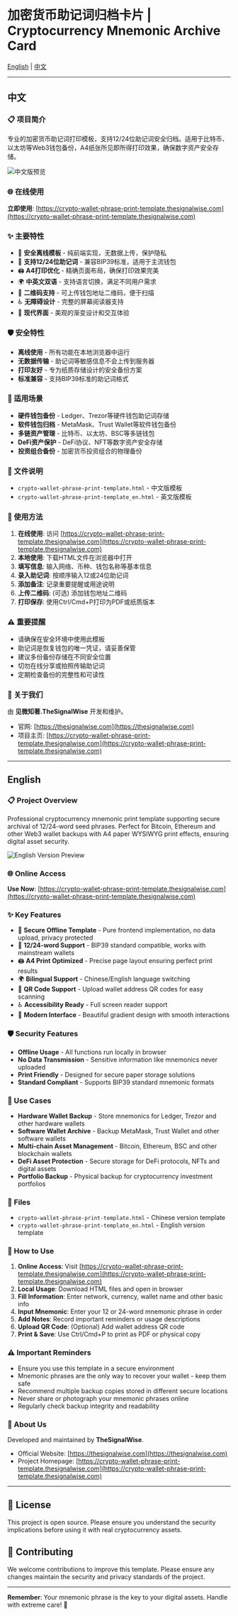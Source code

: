 # 加密货币助记词归档卡片 | Cryptocurrency Mnemonic Archive Card

[English](#english) | [中文](#中文)

---

## 中文

### 📋 项目简介

专业的加密货币助记词打印模板，支持12/24位助记词安全归档。适用于比特币、以太坊等Web3钱包备份，A4纸张所见即所得打印效果，确保数字资产安全存储。

![中文版预览](crypto-wallet-phrase-print-template-cn.jpg)

### 🌐 在线使用

**立即使用**: [https://crypto-wallet-phrase-print-template.thesignalwise.com](https://crypto-wallet-phrase-print-template.thesignalwise.com)

### ✨ 主要特性

- 🔐 **安全离线模板** - 纯前端实现，无数据上传，保护隐私
- 📝 **支持12/24位助记词** - 兼容BIP39标准，适用于主流钱包
- 🖨️ **A4打印优化** - 精确页面布局，确保打印效果完美
- 🌍 **中英文双语** - 支持语言切换，满足不同用户需求
- 📱 **二维码支持** - 可上传钱包地址二维码，便于扫描
- ♿ **无障碍设计** - 完整的屏幕阅读器支持
- 🎨 **现代界面** - 美观的渐变设计和交互体验

### 🛡️ 安全特性

- **离线使用** - 所有功能在本地浏览器中运行
- **无数据传输** - 助记词等敏感信息不会上传到服务器
- **打印友好** - 专为纸质存储设计的安全备份方案
- **标准兼容** - 支持BIP39标准的助记词格式

### 🎯 适用场景

- **硬件钱包备份** - Ledger、Trezor等硬件钱包助记词存储
- **软件钱包归档** - MetaMask、Trust Wallet等软件钱包备份
- **多链资产管理** - 比特币、以太坊、BSC等多链钱包
- **DeFi资产保护** - DeFi协议、NFT等数字资产安全存储
- **投资组合备份** - 加密货币投资组合的物理备份

### 📁 文件说明

- `crypto-wallet-phrase-print-template.html` - 中文版模板
- `crypto-wallet-phrase-print-template_en.html` - 英文版模板

### 🚀 使用方法

1. **在线使用**: 访问 [https://crypto-wallet-phrase-print-template.thesignalwise.com](https://crypto-wallet-phrase-print-template.thesignalwise.com)
2. **本地使用**: 下载HTML文件在浏览器中打开
3. **填写信息**: 输入网络、币种、钱包名称等基本信息
4. **录入助记词**: 按顺序输入12或24位助记词
5. **添加备注**: 记录重要提醒或用途说明
6. **上传二维码**: (可选) 添加钱包地址二维码
7. **打印保存**: 使用Ctrl/Cmd+P打印为PDF或纸质版本

### ⚠️ 重要提醒

- 请确保在安全环境中使用此模板
- 助记词是恢复钱包的唯一凭证，请妥善保管
- 建议多份备份存储在不同安全位置
- 切勿在线分享或拍照传输助记词
- 定期检查备份的完整性和可读性

### 🏢 关于我们

由 **见微知著.TheSignalWise** 开发和维护。

- 官网: [https://thesignalwise.com](https://thesignalwise.com)
- 项目主页: [https://crypto-wallet-phrase-print-template.thesignalwise.com](https://crypto-wallet-phrase-print-template.thesignalwise.com)

---

## English

### 📋 Project Overview

Professional cryptocurrency mnemonic print template supporting secure archival of 12/24-word seed phrases. Perfect for Bitcoin, Ethereum and other Web3 wallet backups with A4 paper WYSIWYG print effects, ensuring digital asset security.

![English Version Preview](crypto-wallet-phrase-print-template-en.jpg)

### 🌐 Online Access

**Use Now**: [https://crypto-wallet-phrase-print-template.thesignalwise.com](https://crypto-wallet-phrase-print-template.thesignalwise.com)

### ✨ Key Features

- 🔐 **Secure Offline Template** - Pure frontend implementation, no data upload, privacy protected
- 📝 **12/24-word Support** - BIP39 standard compatible, works with mainstream wallets
- 🖨️ **A4 Print Optimized** - Precise page layout ensuring perfect print results
- 🌍 **Bilingual Support** - Chinese/English language switching
- 📱 **QR Code Support** - Upload wallet address QR codes for easy scanning
- ♿ **Accessibility Ready** - Full screen reader support
- 🎨 **Modern Interface** - Beautiful gradient design with smooth interactions

### 🛡️ Security Features

- **Offline Usage** - All functions run locally in browser
- **No Data Transmission** - Sensitive information like mnemonics never uploaded
- **Print Friendly** - Designed for secure paper storage solutions
- **Standard Compliant** - Supports BIP39 standard mnemonic formats

### 🎯 Use Cases

- **Hardware Wallet Backup** - Store mnemonics for Ledger, Trezor and other hardware wallets
- **Software Wallet Archive** - Backup MetaMask, Trust Wallet and other software wallets
- **Multi-chain Asset Management** - Bitcoin, Ethereum, BSC and other blockchain wallets
- **DeFi Asset Protection** - Secure storage for DeFi protocols, NFTs and digital assets
- **Portfolio Backup** - Physical backup for cryptocurrency investment portfolios

### 📁 Files

- `crypto-wallet-phrase-print-template.html` - Chinese version template
- `crypto-wallet-phrase-print-template_en.html` - English version template

### 🚀 How to Use

1. **Online Access**: Visit [https://crypto-wallet-phrase-print-template.thesignalwise.com](https://crypto-wallet-phrase-print-template.thesignalwise.com)
2. **Local Usage**: Download HTML files and open in browser
3. **Fill Information**: Enter network, currency, wallet name and other basic info
4. **Input Mnemonic**: Enter your 12 or 24-word mnemonic phrase in order
5. **Add Notes**: Record important reminders or usage descriptions
6. **Upload QR Code**: (Optional) Add wallet address QR code
7. **Print & Save**: Use Ctrl/Cmd+P to print as PDF or physical copy

### ⚠️ Important Reminders

- Ensure you use this template in a secure environment
- Mnemonic phrases are the only way to recover your wallet - keep them safe
- Recommend multiple backup copies stored in different secure locations
- Never share or photograph your mnemonic phrases online
- Regularly check backup integrity and readability

### 🏢 About Us

Developed and maintained by **TheSignalWise**.

- Official Website: [https://thesignalwise.com](https://thesignalwise.com)
- Project Homepage: [https://crypto-wallet-phrase-print-template.thesignalwise.com](https://crypto-wallet-phrase-print-template.thesignalwise.com)

---

## 📄 License

This project is open source. Please ensure you understand the security implications before using it with real cryptocurrency assets.

## 🤝 Contributing

We welcome contributions to improve this template. Please ensure any changes maintain the security and privacy standards of the project.

---

**Remember**: Your mnemonic phrase is the key to your digital assets. Handle with extreme care! 🔐
